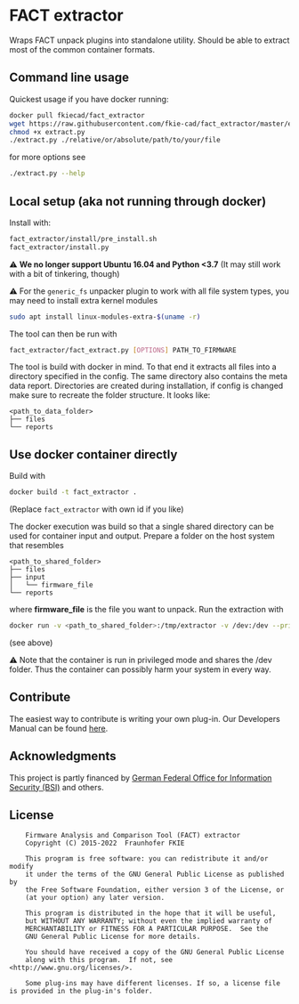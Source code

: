 # FACT extractor

Wraps FACT unpack plugins into standalone utility.
Should be able to extract most of the common container formats.


## Command line usage

Quickest usage if you have docker running:

```sh
docker pull fkiecad/fact_extractor
wget https://raw.githubusercontent.com/fkie-cad/fact_extractor/master/extract.py
chmod +x extract.py
./extract.py ./relative/or/absolute/path/to/your/file
```

for more options see

```sh
./extract.py --help
```

## Local setup (aka not running through docker)

Install with:

```bash
fact_extractor/install/pre_install.sh
fact_extractor/install.py
```

:warning: **We no longer support Ubuntu 16.04 and Python <3.7** 
(It may still work with a bit of tinkering, though)

:warning: For the `generic_fs` unpacker plugin to work with all file system types, you may need to install extra kernel modules

```sh
sudo apt install linux-modules-extra-$(uname -r)
```

The tool can then be run with

```bash
fact_extractor/fact_extract.py [OPTIONS] PATH_TO_FIRMWARE
```
The tool is build with docker in mind.
To that end it extracts all files into a directory specified in the config.
The same directory also contains the meta data report.
Directories are created during installation, if config is changed make sure to recreate the folder structure.
It looks like:

```text
<path_to_data_folder>
├── files
└── reports
```


## Use docker container directly

Build with

```bash
docker build -t fact_extractor .
```
(Replace `fact_extractor` with own id if you like)

The docker execution was build so that a single shared directory can be used for container input and output.
Prepare a folder on the host system that resembles

```text
<path_to_shared_folder>
├── files
├── input
│   └── firmware_file
└── reports
```

where **firmware_file** is the file you want to unpack.
Run the extraction with

```bash
docker run -v <path_to_shared_folder>:/tmp/extractor -v /dev:/dev --privileged --rm fact_extractor
```
(see above)

:warning: Note that the container is run in privileged mode and shares the /dev folder. Thus the container can possibly harm your system in every way.


## Contribute
The easiest way to contribute is writing your own plug-in.
Our Developers Manual can be found [here](https://github.com/fkie-cad/fact_extractor/wiki).

## Acknowledgments
This project is partly financed by [German Federal Office for Information Security (BSI)](https://www.bsi.bund.de) and others.  

## License
```
    Firmware Analysis and Comparison Tool (FACT) extractor
    Copyright (C) 2015-2022  Fraunhofer FKIE

    This program is free software: you can redistribute it and/or modify
    it under the terms of the GNU General Public License as published by
    the Free Software Foundation, either version 3 of the License, or
    (at your option) any later version.

    This program is distributed in the hope that it will be useful,
    but WITHOUT ANY WARRANTY; without even the implied warranty of
    MERCHANTABILITY or FITNESS FOR A PARTICULAR PURPOSE.  See the
    GNU General Public License for more details.

    You should have received a copy of the GNU General Public License
    along with this program.  If not, see <http://www.gnu.org/licenses/>.
    
    Some plug-ins may have different licenses. If so, a license file is provided in the plug-in's folder.
```
